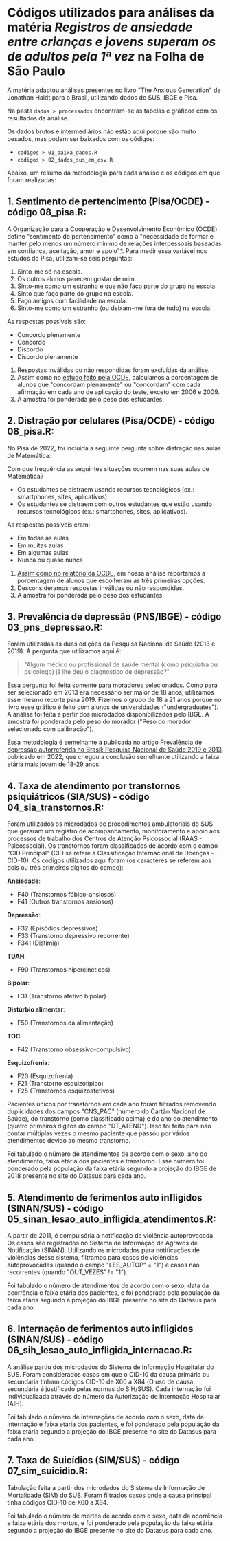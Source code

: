 # Códigos utilizados para análises da matéria _Registros de ansiedade entre crianças e jovens superam os de adultos pela 1ª vez_  na Folha de São Paulo


A matéria adaptou análises presentes no livro "The Anxious Generation" de Jonathan Haidt para o Brasil, utilizando dados do SUS, IBGE e Pisa.

Na pasta `dados > processados` encontram-se as tabelas e gráficos com os resultados da análise.

Os dados brutos e intermediários não estão aqui porque são muito pesados, mas podem ser baixados com os códigos:

* `codigos > 01_baixa_dados.R`
* `codigos > 02_dados_sus_em_csv.R`

Abaixo, um resumo da metodologia para cada análise e os códigos em que foram realizadas:

## 1. Sentimento de pertencimento (Pisa/OCDE) - código 08_pisa.R:

A Organização para a Cooperação e Desenvolvimento Econômico (OCDE) define "sentimento de pertencimento" como a "necessidade de formar e manter pelo menos um número mínimo de relações interpessoais baseadas em confiança, aceitação, amor e apoio"[*](https://www.oecd-ilibrary.org/sites/d69dc209-en/index.html?itemId=/content/component/d69dc209-en). Para medir essa variável nos estudos do Pisa, utilizam-se seis perguntas:

1. Sinto-me só na escola.
2. Os outros alunos parecem gostar de mim.
3. Sinto-me como um estranho e que não faço parte do grupo na escola.
4. Sinto que faço parte do grupo na escola.
5. Faço amigos com facilidade na escola.
6. Sinto-me como um estranho (ou deixam-me fora de tudo) na escola.

As respostas possíveis são:

* Concordo plenamente
* Concordo
* Discordo
* Discordo plenamente

1. Respostas inválidas ou não respondidas foram excluídas da análise.
2. Assim como no [estudo feito pela OCDE](https://www.oecd-ilibrary.org/sites/d69dc209-en/index.html?itemId=/content/component/d69dc209-en), calculamos a porcentagem de alunos que "concordam plenamente" ou "concordam" com cada afirmação em cada ano de aplicação do teste, exceto em 2006 e 2009.
3. A amostra foi ponderada pelo peso dos estudantes.

## 2. Distração por celulares (Pisa/OCDE) - código 08_pisa.R:

No Pisa de 2022, foi incluída a seguinte pergunta sobre distração nas aulas de Matemática:

Com que frequência as seguintes situações ocorrem nas suas aulas de Matemática?

* Os estudantes se distraem usando recursos tecnológicos (ex.: smartphones, sites, aplicativos).
* Os estudantes se distraem com outros estudantes que estão usando recursos tecnológicos (ex.: smartphones, sites, aplicativos).

As respostas possíveis eram:

* Em todas as aulas
* Em muitas aulas
* Em algumas aulas
* Nunca ou quase nunca

1. [Assim como no relatório da OCDE](https://www.oecd.org/pisa/PISA%202022%20Insights%20and%20Interpretations.pdf), em nossa análise reportamos a porcentagem de alunos que escolheram as três primeiras opções.
2. Desconsideramos respostas inválidas ou não respondidas.
3. A amostra foi ponderada pelo peso dos estudantes.

## 3. Prevalência de depressão (PNS/IBGE) - código 03_pns_depressao.R:

Foram utilizadas as duas edições da Pesquisa Nacional de Saúde (2013 e 2019). A pergunta que utilizamos aqui é:

> "Algum médico ou profissional de saúde mental (como psiquiatra ou psicólogo) já lhe deu o diagnóstico de depressão?"

Essa pergunta foi feita somente para moradores selecionados. Como para ser selecionado em 2013 era necessário ser maior de 18 anos, utilizamos esse mesmo recorte para 2019. Fizemos o grupo de 18 a 21 anos porque no livro esse gráfico é feito com alunos de universidades ("undergraduates"). A análise foi feita a partir dos microdados disponibilizados pelo IBGE. A amostra foi ponderada pelo peso do morador ("Peso do morador selecionado com calibração").

Essa metodologia é semelhante à publicada no artigo [Prevalência de depressão autorreferida no Brasil: Pesquisa Nacional de Saúde 2019 e 2013](https://www.scielo.br/j/ress/a/YJthwW4VYj6N59BjdS94FJM/?lang=pt#), publicado em 2022, que chegou a conclusão semelhante utilizando a faixa etária mais jovem de 18-29 anos.

## 4. Taxa de atendimento por transtornos psiquiátricos (SIA/SUS) - código 04_sia_transtornos.R:

Foram utilizados os microdados de procedimentos ambulatoriais do SUS que geraram um registro de acompanhamento, monitoramento e apoio aos processos de trabalho dos Centros de Atenção Psicossocial (RAAS - Psicossocial). Os transtornos foram classificados de acordo com o campo "CID Principal" (CID se refere à Classificação Internacional de Doenças - CID-10). Os códigos utilizados aqui foram (os caracteres se referem aos dois ou três primeiros dígitos do campo):

**Ansiedade**:
* F40 (Transtornos fóbico-ansiosos)
* F41 (Outros transtornos ansiosos)

**Depressão**:
* F32 (Episódios depressivos)
* F33 (Transtorno depressivo recorrente)
* F341 (Distimia)

**TDAH**:
* F90 (Transtornos hipercinéticos)

**Bipolar**:
* F31 (Transtorno afetivo bipolar)

**Distúrbio alimentar**:
* F50 (Transtornos da alimentação)

**TOC**:
* F42 (Transtorno obsessivo-compulsivo)

**Esquizofrenia**:
* F20 (Esquizofrenia)
* F21 (Transtorno esquizotípico)
* F25 (Transtornos esquizoafetivos)

Pacientes únicos por transtornos em cada ano foram filtrados removendo duplicidades dos campos "CNS_PAC" (número do Cartão Nacional de Saúde), do transtorno (como classificado acima) e do ano do atendimento (quatro primeiros dígitos do campo "DT_ATEND"). Isso foi feito para não contar múltiplas vezes o mesmo paciente que passou por vários atendimentos devido ao mesmo transtorno.

Foi tabulado o número de atendimentos de acordo com o sexo, ano do atendimento, faixa etária dos pacientes e transtorno. Esse número foi ponderado pela população da faixa etária segundo a projeção do IBGE de 2018 presente no site do Datasus para cada ano.

## 5. Atendimento de ferimentos auto infligidos (SINAN/SUS) - código 05_sinan_lesao_auto_infligida_atendimentos.R:

A partir de 2011, é compulsória a notificação de violência autoprovocada. Os casos são registrados no Sistema de Informação de Agravos de Notificação (SINAN). Utilizando os microdados para notificações de violências desse sistema, filtramos para casos de violências autoprovocadas (quando o campo "LES_AUTOP" = "1") e casos não recorrentes (quando "OUT_VEZES" != "1").

Foi tabulado o número de atendimentos de acordo com o sexo, data da ocorrência e faixa etária dos pacientes, e foi ponderado pela população da faixa etária segundo a projeção do IBGE presente no site do Datasus para cada ano.

## 6. Internação de ferimentos auto infligidos (SINAN/SUS) - código 06_sih_lesao_auto_infligida_internacao.R:

A análise partiu dos microdados do Sistema de Informação Hospitalar do SUS. Foram considerados casos em que o CID-10 da causa primária ou secundária tinham códigos CID-10 de X60 a X84 (O uso de causa secundária é justificado pelas normas do SIH/SUS). Cada internação foi individualizada através do número da Autorização de Internação Hospitalar (AIH).

Foi tabulado o número de internações de acordo com o sexo, data da internação e faixa etária dos pacientes, e foi ponderado pela população da faixa etária segundo a projeção do IBGE presente no site do Datasus para cada ano.

## 7. Taxa de Suicídios (SIM/SUS) - código 07_sim_suicidio.R:

Tabulação feita a partir dos microdados do Sistema de Informação de Mortalidade (SIM) do SUS. Foram filtrados casos onde a causa principal tinha códigos CID-10 de X60 a X84.

Foi tabulado o número de mortes de acordo com o sexo, data da ocorrência e faixa etária dos mortos, e foi ponderado pela população da faixa etária segundo a projeção do IBGE presente no site do Datasus para cada ano.

